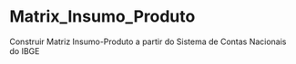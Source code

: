 # Matrix_Insumo_Produto
Construir Matriz Insumo-Produto a partir do Sistema de Contas Nacionais do IBGE
